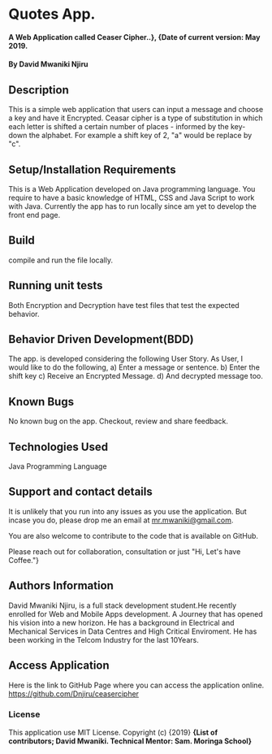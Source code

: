 # Quotes App.
#### A Web Application called Ceaser Cipher..}, {Date of current version: May 2019.
#### By **David Mwaniki Njiru**
## Description

This is a simple web application that users can input a message and choose a key and have it Encrypted. Ceasar cipher is a type of substitution in which each letter is shifted a certain number of places - informed by the key- down the alphabet. For example a shift key of 2, "a" would be replace by "c".

## Setup/Installation Requirements
This is a Web Application developed on Java programming language. You require to have a basic knowledge of HTML, CSS and Java Script to work with Java. Currently the app has to run locally since am yet to develop the front end page.


## Build

compile and run the file locally.

## Running unit tests

Both Encryption and Decryption have test files that test the expected behavior.



## Behavior Driven Development(BDD)
The app. is developed considering the following User Story. As User, I would like to do the following,
a) Enter a message or sentence.
b) Enter the shift key
c) Receive an Encrypted Message.
d) And decrypted message too.


## Known Bugs
No known bug on the app. Checkout, review and share feedback.

## Technologies Used
Java Programming Language

## Support and contact details
It is unlikely that you run into any issues as you use the application. But incase you do, please drop me an email at mr.mwaniki@gmail.com.

You are also welcome to contribute to the code that is available on GitHub.

Please reach out for collaboration, consultation or just "Hi, Let's have Coffee."}

## Authors Information
David Mwaniki Njiru, is a full stack development student.He recently enrolled for Web and Mobile Apps development. A Journey that has opened his vision into a new horizon. He has a background in Electrical and Mechanical Services in Data Centres and High Critical Enviroment. He has been working in the Telcom Industry for the last 10Years.

## Access Application
Here is the link to GitHub Page where you can access the application online.
https://github.com/Dnjiru/ceasercipher


### License
This application use MIT License.
Copyright (c) {2019} **{List of contributors; David Mwaniki. Technical Mentor: Sam. Moringa School}**





